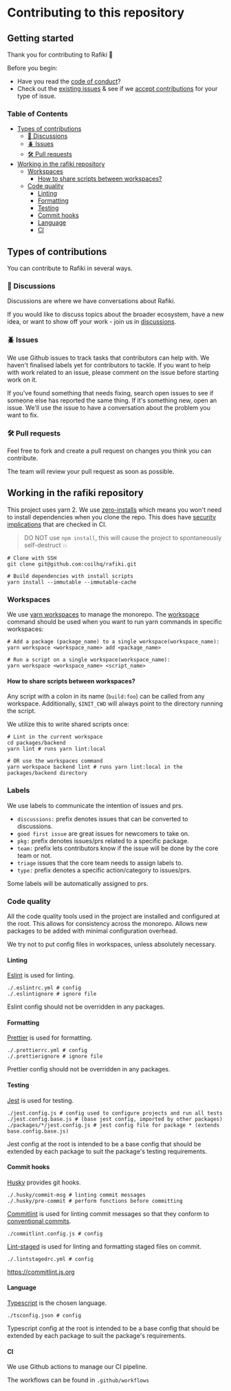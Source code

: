 # Contributing to this repository <!-- omit in toc -->

## Getting started <!-- omit in toc -->

Thank you for contributing to Rafiki :tada:

Before you begin:
- Have you read the [code of conduct](code_of_conduct.md)?
- Check out the [existing issues](https://github.com/coilhq/rafiki/issues) & see if we [accept contributions](#types-of-contributions) for your type of issue.

### Table of Contents <!-- omit in toc -->

- [Types of contributions](#types-of-contributions)
  - [:mega: Discussions](#mega-discussions)
  - [:beetle: Issues](#beetle-issues)
  - [:hammer_and_wrench: Pull requests](#hammer_and_wrench-pull-requests)
- [Working in the rafiki repository](#working-in-the-rafiki-repository)
  - [Workspaces](#workspaces)
    - [How to share scripts between workspaces?](#how-to-share-scripts-between-workspaces)
  - [Code quality](#code-quality)
    - [Linting](#linting)
    - [Formatting](#formatting)
    - [Testing](#testing)
    - [Commit hooks](#commit-hooks)
    - [Language](#language)
    - [CI](#ci)

## Types of contributions
You can contribute to Rafiki in several ways. 

### :mega: Discussions
Discussions are where we have conversations about Rafiki.

If you would like to discuss topics about the broader ecosystem, have a new idea, or want to show off your work - join us in [discussions](https://github.com/coilhq/rafiki/discussions).

### :beetle: Issues
We use Github issues to track tasks that contributors can help with. We haven't finalised labels yet for contributors to tackle. If you want to help with work related to an issue, please comment on the issue before starting work on it.

If you've found something that needs fixing, search open issues to see if someone else has reported the same thing. If it's something new, open an issue. We'll use the issue to have a conversation about the problem you want to fix.

### :hammer_and_wrench: Pull requests
Feel free to fork and create a pull request on changes you think you can contribute.

The team will review your pull request as soon as possible.

## Working in the rafiki repository

This project uses yarn 2. We use [zero-installs](https://yarnpkg.com/features/zero-installs)
which means you won't need to install dependencies when you clone the repo.
This does have [security implications](https://yarnpkg.com/features/zero-installs#does-it-have-security-implications)
that are checked in CI.

> DO NOT use `npm install`, this will cause the project to spontaneously self-destruct :boom:

```shell
# Clone with SSH
git clone git@github.com:coilhq/rafiki.git

# Build dependencies with install scripts
yarn install --immutable --immutable-cache
```

### Workspaces

We use [yarn workspaces](https://yarnpkg.com/features/workspaces) to manage the monorepo.
The [workspace](https://yarnpkg.com/cli/workspace) command should be used when
you want to run yarn commands in specific workspaces:

```shell
# Add a package (package_name) to a single workspace(workspace_name):
yarn workspace <workspace_name> add <package_name>

# Run a script on a single workspace(workspace_name):
yarn workspace <workspace_name> <script_name>
```

#### How to share scripts between workspaces?

Any script with a colon in its name (`build:foo`) can be called from any workspace.
Additionally, `$INIT_CWD` will always point to the directory running the script.

We utilize this to write shared scripts once:

```shell
# Lint in the current workspace
cd packages/backend
yarn lint # runs yarn lint:local

# OR use the workspaces command
yarn workspace backend lint # runs yarn lint:local in the packages/backend directory
```

### Labels

We use labels to communicate the intention of issues and prs.

- `discussions:` prefix denotes issues that can be converted to discussions.
- `good first issue` are great issues for newcomers to take on.
- `pkg:` prefix denotes issues/prs related to a specific package.
- `team:` prefix lets contributors know if the issue will be done by the core team or not.
- `triage` issues that the core team needs to assign labels to.
- `type:` prefix denotes a specific action/category to issues/prs.

Some labels will be automatically assigned to prs.

### Code quality

All the code quality tools used in the project are installed and configured at the root.
This allows for consistency across the monorepo. Allows new packages to be added with
minimal configuration overhead.

We try not to put config files in workspaces, unless absolutely necessary.

#### Linting

[Eslint](https://eslint.org/) is used for linting.

```shell
./.eslintrc.yml # config
./.eslintignore # ignore file
```

Eslint config should not be overridden in any packages.

#### Formatting

[Prettier](https://prettier.io/) is used for formatting.

```shell
./.prettierrc.yml # config
./.prettierignore # ignore file
```

Prettier config should not be overridden in any packages.

#### Testing

[Jest](https://jestjs.io/) is used for testing.

```shell
./jest.config.js # config used to configure projects and run all tests
./jest.config.base.js # (base jest config, imported by other packages)
./packages/*/jest.config.js # jest config file for package * (extends base.config.base.js)
```

Jest config at the root is intended to be a base config that should be extended by
each package to suit the package's testing requirements.

#### Commit hooks

[Husky](https://github.com/typicode/husky) provides git hooks.

```shell
./.husky/commit-msg # linting commit messages
./.husky/pre-commit # perform functions before committing
```

[Commitlint](https://commitlint.js.org/) is used for linting commit messages
so that they conform to [conventional commits](https://www.conventionalcommits.org/en/v1.0.0/).

```shell
./commitlint.config.js # config
```

[Lint-staged](https://github.com/okonet/lint-staged) is used for linting and formatting staged files on commit.

```shell
./.lintstagedrc.yml # config
```

https://commitlint.js.org

#### Language

[Typescript](https://www.staging-typescript.org/) is the chosen language.

```shell
./tsconfig.json # config
```

Typescript config at the root is intended to be a base config that should be extended by
each package to suit the package's requirements.

#### CI

We use Github actions to manage our CI pipeline.

The workflows can be found in `.github/workflows`
